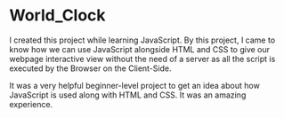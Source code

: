 # World_Clock

I created this project while learning JavaScript. By this project, I came to know how we can use JavaScript alongside HTML and CSS to give our webpage interactive view without the need of a server as all the script is executed by the Browser on the Client-Side.

It was a very helpful beginner-level project to get an idea about how JavaScript is used along with HTML and CSS. It was an amazing experience.
